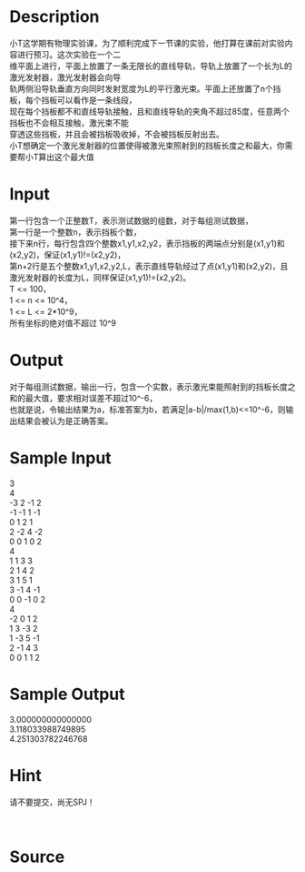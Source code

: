 
# Description

<div class="content"><div>小T这学期有物理实验课，为了顺利完成下一节课的实验，他打算在课前对实验内容进行预习。这次实验在一个二</div>
<div>维平面上进行，平面上放置了一条无限长的直线导轨，导轨上放置了一个长为L的激光发射器，激光发射器会向导</div>
<div>轨两侧沿导轨垂直方向同时发射宽度为L的平行激光束。平面上还放置了n个挡板，每个挡板可以看作是一条线段，</div>
<div>现在每个挡板都不和直线导轨接触，且和直线导轨的夹角不超过85度，任意两个挡板也不会相互接触，激光束不能</div>
<div>穿透这些挡板，并且会被挡板吸收掉，不会被挡板反射出去。</div>
<div>小T想确定一个激光发射器的位置使得被激光束照射到的挡板长度之和最大，你需要帮小T算出这个最大值</div>
<p class="MsoNormal"></p>
<p></p></div>

# Input

<div class="content"><div>第一行包含一个正整数T，表示测试数据的组数，对于每组测试数据，</div>
<div>第一行是一个整数n，表示挡板个数，</div>
<div>接下来n行，每行包含四个整数x1,y1,x2,y2，表示挡板的两端点分别是(x1,y1)和(x2,y2)，保证(x1,y1)!=(x2,y2)，</div>
<div>第n+2行是五个整数x1,y1,x2,y2,L，表示直线导轨经过了点(x1,y1)和(x2,y2)，且激光发射器的长度为L，同样保证(x1,y1)!=(x2,y2)。</div>
<div>T &lt;= 100，</div>
<div>1 &lt;= n &lt;= 10^4，</div>
<div>1 &lt;= L &lt;= 2*10^9，</div>
<div>所有坐标的绝对值不超过 10^9</div></div>

# Output

<div class="content"><div>
<div>对于每组测试数据，输出一行，包含一个实数，表示激光束能照射到的挡板长度之和的最大值，要求相对误差不超过10^-6，</div>
<div>也就是说，令输出结果为a，标准答案为b，若满足|a-b|/max(1,b)&lt;=10^-6，则输出结果会被认为是正确答案。</div>
</div>
<div></div>
<p class="MsoNormal"></p>
<p></p></div>

# Sample Input

<div class="content"><span class="sampledata">3<br/>
4<br/>
-3 2 -1 2<br/>
-1 -1 1 -1<br/>
0 1 2 1<br/>
2 -2 4 -2<br/>
0 0 1 0 2<br/>
4<br/>
1 1 3 3<br/>
2 1 4 2<br/>
3 1 5 1<br/>
3 -1 4 -1<br/>
0 0 -1 0 2<br/>
4<br/>
-2 0 1 2<br/>
1 3 -3 2<br/>
1 -3 5 -1<br/>
2 -1 4 3<br/>
0 0 1 1 2<br/>
</span></div>

# Sample Output

<div class="content"><span class="sampledata">3.000000000000000<br/>
3.118033988749895<br/>
4.251303782246768</span></div>

# Hint

<div class="content"><p></p><p>请不要提交，尚无SPJ！</p><br/>
<p></p><p></p></div>

# Source

<div class="content"><p><a href="problemset.php?search="></a></p></div>

